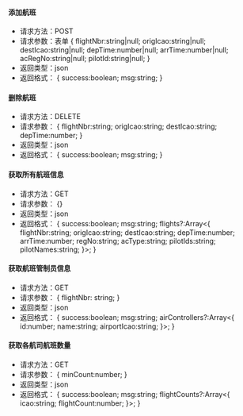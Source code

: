 #### 添加航班
* 请求方法：POST
* 请求参数：表单
{
    flightNbr:string|null;
    origIcao:string|null;
    destIcao:string|null;
    depTime:number|null;
    arrTime:number|null;
    acRegNo:string|null;
    pilotId:string|null;
}
* 返回类型：json
* 返回格式：
{
	success:boolean;
	msg:string;
}

#### 删除航班
* 请求方法：DELETE
* 请求参数：
{
    flightNbr:string;
    origIcao:string;
    destIcao:string;
    depTime:number;
}
* 返回类型：json
* 返回格式：
{
	success:boolean;
	msg:string;
}

#### 获取所有航班信息
* 请求方法：GET
* 请求参数：
{}
* 返回类型：json
* 返回格式：
{
	success:boolean;
	msg:string;
    flights?:Array<{
        flightNbr:string;
        origIcao:string;
        destIcao:string;
        depTime:number;
        arrTime:number;
        regNo:string;
        acType:string;
        pilotIds:string;
        pilotNames:string;
    }>;
}

#### 获取航班管制员信息
* 请求方法：GET
* 请求参数：
{
    flightNbr: string;
}
* 返回类型：json
* 返回格式：
{
	success:boolean;
	msg:string;
    airControllers?:Array<{
        id:number;
        name:string;
        airportIcao:string;
    }>;
}

#### 获取各航司航班数量
* 请求方法：GET
* 请求参数：
{
    minCount:number;
}
* 返回类型：json
* 返回格式：
{
	success:boolean;
	msg:string;
    flightCounts?:Array<{
        icao:string;
        flightCount:number;
    }>;
}